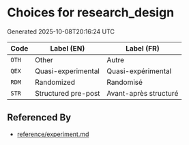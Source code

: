 # Choices for research_design

Generated 2025-10-08T20:16:24 UTC

| Code | Label (EN) | Label (FR) |
|------|------------|------------|
| `OTH` | Other | Autre |
| `QEX` | Quasi-experimental | Quasi-expérimental |
| `RDM` | Randomized | Randomisé |
| `STR` | Structured pre-post | Avant-après structuré |


## Referenced By

- [reference/experiment.md](../reference/experiment.md)
